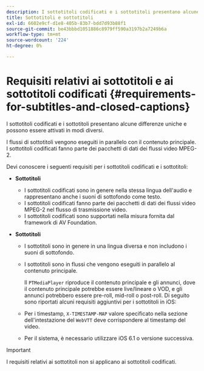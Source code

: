 ```yaml
---
description: I sottotitoli codificati e i sottotitoli presentano alcune differenze uniche e possono essere attivati in modi diversi.
title: Sottotitoli e sottotitoli
exl-id: 6602e9cf-d1e8-405b-83b7-bdd7d93b88f1
source-git-commit: be43bbbd1051886c8979ff590a3197b2a7249b6a
workflow-type: tm+mt
source-wordcount: '224'
ht-degree: 0%

---
```


# Requisiti relativi ai sottotitoli e ai sottotitoli codificati {#requirements-for-subtitles-and-closed-captions}

I sottotitoli codificati e i sottotitoli presentano alcune differenze uniche e possono essere attivati in modi diversi.

I flussi di sottotitoli vengono eseguiti in parallelo con il contenuto principale. I sottotitoli codificati fanno parte dei pacchetti di dati dei flussi video MPEG-2.

Devi conoscere i seguenti requisiti per i sottotitoli codificati e i sottotitoli:

* **Sottotitoli**

   * I sottotitoli codificati sono in genere nella stessa lingua dell&#39;audio e rappresentano anche i suoni di sottofondo come testo.
   * I sottotitoli codificati fanno parte dei pacchetti di dati dei flussi video MPEG-2 nel flusso di trasmissione video.
   * I sottotitoli codificati sono supportati nella misura fornita dal framework di AV Foundation.

* **Sottotitoli**

   * I sottotitoli sono in genere in una lingua diversa e non includono i suoni di sottofondo.
   * I sottotitoli sono in flussi che vengono eseguiti in parallelo al contenuto principale.

      Il `PTMediaPlayer` riproduce il contenuto principale e gli annunci, dove il contenuto principale potrebbe essere live/lineare o VOD, e gli annunci potrebbero essere pre-roll, mid-roll o post-roll.
   Di seguito sono riportati alcuni requisiti aggiuntivi per i sottotitoli in iOS:

   * Per i timestamp, `X-TIMESTAMP-MAP` valore specificato nella sezione dell&#39;intestazione del `WebVTT` deve corrispondere al timestamp del video.

   * Per il sistema, è necessario utilizzare iOS 6.1 o versione successiva.


>[!IMPORTANT]
>
>I requisiti relativi ai sottotitoli non si applicano ai sottotitoli codificati.
